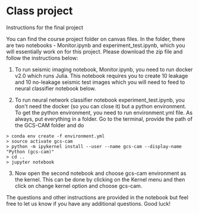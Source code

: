 # Class project
Instructions for the final project

You can find the course project folder on canvas files. In the folder, there are two notebooks - Monitor.ipynb and experiment_test.ipynb, which you will essentially work on for this project. Please download the zip file and follow the instructions below:
1) To run seismic imaging notebook, Monitor.ipynb, you need to run docker v2.0 which runs Julia. This notebook requires you to create 10 leakage and 10 no-leakage seismic test images which you will need to feed to neural classifier notebook below.

2) To run neural network classifier notebook experiment_test.ipynb, you don't need the docker (so you can close it) but a python environment. To get the python environment, you need to run environment.yml file. As always, put everything in a folder. Go to the terminal, provide the path of the GCS-CAM folder and do
````
> conda env create -f environment.yml
> source activate gcs-cam
> python -m ipykernel install --user --name gcs-cam --display-name "Python (gcs-cam)"
> cd ..
> jupyter notebook
````
3) Now open the second notebook and choose gcs-cam environment as the kernel. This can be done by clicking on the Kernel menu and then click on change kernel option and choose gcs-cam.

The questions and other instructions are provided in the notebook but feel free to let us know if you have any additional questions. Good luck!

<!--
Towards the end of the term, the students will be asked to conduct a small 2D numerical experiment that is representative of a typical geological carbon storage project. To avoid the tedious installation process, we suggest you run the experiments within a docker image (ziyiyin97/ccs-env:v4.6). As part of this project, the students will run numerical simulations to model the injection of CO~2~ in the Compass model, a proxy Earth model representative for an area in the North Sea that is considered as a potential site for geological carbon storage. During this project, students will convert the simulated time-varying CO~2~ saturations to time-varying velocity models of the Earth based on rock physics modeling. These models will be used to simulate synthetic time-lapse seismic data. This simulated data will be used to test our seismic monitoring methodology. This project is an extension to [Exercise 7](Assignments/Exercise7.md). Please follow the instructions there.

### Known Windows issues solutions

**If you get an error message about Windows version**

You probably either have Windows Home edition or a version older than Windows 10.
Download this version of [Docker](https://github.com/docker/toolbox/releases/download/v19.03.1/DockerToolbox-19.03.1.exe) and install it.


**Accessing the notebook**

IP forward with docker on Wondows does not work and the address `http://127.0.0.1:8888/...` will probably not be reachable. To reach it run the following command in the docker terminal:

```
docker-machine ip
```

Tis will give you the IP address of your docker that you can now use for accessing the notebook by replacing `127.0.0.1` in the address above by the output of the `docker-machine` command.

**Token page**

If you are redirected to a page that ask you to input the token or to set a password, you probably have another docker container running. Run the command `docker container ls` to check if there is any container running. This should look like:

![png](./img/doc-cont.png)

You can see in the `PORTS` column that a container is already using the port 8888. Delete all container using that port via `docker container rm -f CONTAINER ID` and restart the docker image:

```
docker run -p 8888:8888 -v /path/to/files:/app/judi/data ddjj1118/judi_eas_project:v4.0
```

You should now be able to access the notebooks at `http://machine-ip:8888/...`

<!--
## Data and scripts

The data required please download from the following link with exactly same passwords as before

https://www.dropbox.com/s/4vvmxju4bsfrwrm/GulfOfSuez178.segy?dl=0

The projects are wrapped up in a docker image so that all the required dependencies are already installed. You will need to have docker installed. Once done run the following command:

```
docker run -p 8888:8888 -v /path/to/files:/app/judi/data ddjj1118/judi_eas_project:v4.0
```

where `/path/to/files` is the absolute location of the project data on your own machine. Running this command will produce an output that looks like

```
    
    Copy/paste this URL into your browser when you connect for the first time,
    to login with a token:
           http://af637030c092:8888/?token=8f6c664eb945f9c6b7cd72669fef04a6dc70c08194cb87e9
        or http://127.0.0.1:8888/?token=8f6c664eb945f9c6b7cd72669fef04a6dc70c08194cb87e9
```

Copy paste the URL in your browser and replace `(af637030c092 or 127.0.0.1)` by `localhost`.
You will then be directed to a jupyter folder that contains the notebooks for the projects.


### Known Windows issues solutions

**If you get an error message about Windows version**

You probably either have Windows Home edition or a version older than Windows 10.
Download this version of [Docker](https://github.com/docker/toolbox/releases/download/v19.03.1/DockerToolbox-19.03.1.exe) and install it.


**Accessing the notebook**

IP forward with docker on Wondows does not work and the address `http://127.0.0.1:8888/...` will probably not be reachable. To reach it run the following command in the docker terminal:

```
docker-machine ip
```

Tis will give you the IP address of your docker that you can now use for accessing the notebook by replacing `127.0.0.1` in the address above by the output of the `docker-machine` command.

**Token page**

If you are redirected to a page that ask you to input the token or to set a password, you probably have another docker container running. Run the command `docker container ls` to check if there is any container running. This should look like:

![png](./img/doc-cont.png)

You can see in the `PORTS` column that a container is already using the port 8888. Delete all container using that port via `docker container rm -f CONTAINER ID` and restart the docker image:

```
docker run -p 8888:8888 -v /path/to/files:/app/judi/data ddjj1118/judi_eas_project:v4.0
```

You should now be able to access the notebooks at `http://machine-ip:8888/...`



## Projects

As part of Lab 8, we are asking the students to work on a project in four groups. The projects are on the use of compressive sensing in seismic data acquisition and processing, and we are asking the students to make a comparison between different interpolation and acquisition techniques, namely

- missing trace interpolation via sparsity promoting techniques

- missing trace interpolation via rank minimization techniques

- acquisition with simultaneous randomly amplitude weighted sources or phase encoded sources for 'land’

Details on these different acquisition schemes will be discussed in class and during Lab 8. The goal of the project is to extend the 2D examples on common-receiver gathers to processing of a complete seismic line (for many receivers). This leads to a large problem with an unknown vector for which we need to invert with about 1 billion variables. As you do not have access to necessary resources you will need to solve the problem for each shot record or frequency slice independently and put the results back together afterward.

Scientifically, the acquisition and interpolation projects will focus on

- defining and testing the sampling matrix that models seismic acquisition. Kronecker products will be used to extend the 2D implementations of the sampling operators for common-receiver gathers to seismic lines that can be represented as a 3D volume. Plots have to be made of the sampling artifacts in the source-receiver-time domain and in the midpoint-offset-time domain. Also a study should be made of the size of the artifacts in relation to the degree of subsampling. We also would like to see plots of rows of the sampling matrix.

- selection of the appropriate sparsifying transform using curvelets and our Kronecker product. We would like to see a plot of a couple of columns of the synthesis matrix.

- in case of rank minimization techniques, selecting an appropriate rank plays a crucial role. Extract low and high frequency slices from a given seismic line. Look into the decay of singular values in each case and select rank accordingly.

- recovery of the fully-sampled sequential shot data by sparse inversion or matrix completion using SPGl1. The quality of the recovery should be measured via the signal-to-noise ratio ${SNR}=-20log_{10}(\frac{|{f}-\hat{{f}}|_2}{|{f}|_2})$ with f the original data and $\hat{{f}}$ the recovered data. Plots should also be made of the convergence as a function of the number of iterations. We also would like to see a plot of the residue as a function of the one-norm (sparsity case) or nuclear norm (matrix completion case) of the solution. In case of rank minimization, for a fixed sub-sampling ratio, plot SNR as a function of rank.

Each group is asked to give a short seminar on their project in class for 20 minutes with 15 to 17 minutes for the presentation itself and the remaining time for questions. The students are asked to divide the topics of the seminar into two or three parts presented by two or three different students in the team. During the question period each of the students will be asked to answer questions. The seminar will be graded using the following seminar evaluation form.

Please refer to the main page of the course for the date of the projection presentation in class.

Papers that are relevant for the projects are:

	Gilles Hennenfent and Felix J. Herrmann. Simply denoise: wavefield reconstruction via jittered undersampling, Geophysics, vol. 73, p. V19-V28, 2008. In the paper, the authors explain how to use jitter sampling to optimize the recovery from random missing shots.

	Felix J. Herrmann Yogi Erlangga and Tim T. Y. Lin. Compressive simultaneous full-waveform simulation. Geophysics, vol. 74, p. A35, (2009). In this paper, the authors apply compressive sensing to speedup wavefield simulations by using randomly weighted simultaneous sources.

	Felix J. Herrmann. Randomized sampling and sparsity: getting more information from fewer samples. Geophysics 75, WB173 (2010); doi:10.1190/1.350614. In this paper, the basics of compressive sensing are explained for a geophysics audience followed by discussion of different sampling schemes. You can skip the case studies.

	Felix J. Herrmann, Michael P. Friedlander, Ozgur Yilmaz. Fighting the curse of dimensionality: compressive sensing in exploration seismology. In this paper, the authors give an overview of the application of compressive sensing to exploration seismology.

	Haneet Wason and Felix J. Herrmann. Only dither: efficient simultaneous marine acquisition. EAGE expanded abstract. 2012. In this expanded abstract, the authors describe the application of compressive sensing to simultaneous marine acquisition.

	Haneet Wason, Felix J. Herrmann. Time-jittered ocean bottom seismic acquisition. SEG expanded abstract. 2013. In this abstract, the author describe the application of time-jittered marine acquisition scheme.

	Aleksandr Y. Aravkin, Rajiv Kumar, Hassan Mansour, Ben Recht, Felix J. Herrmann. A robust SVD-free approach to matrix completion, with applications to interpolation of large scale data. arXiv submission. In this paper, the author explain how to use rank-minimization techniques to recover random missing shots.

	Rajiv Kumar, Aleksandr Y. Aravkin, Ernie Esser, Hassan Mansour and Felix J. Herrmann. SVD-free low-rank matrix factorization : wavefield reconstruction via jittered subsampling and reciprocity. EAGE expanded abstract. 2014. In this expanded abstract, author explain the use of jittered sampling to optimize rank minimization based missing trace interpolation techniques. -->